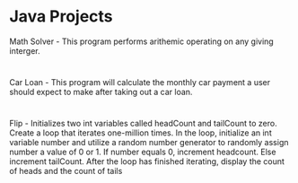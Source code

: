 # Java Projects
Math Solver - This program performs arithemic operating on any giving interger.
#
Car Loan - This program will calculate the monthly car payment a user should expect to make after taking out a car loan.
#
Flip - Initializes two int variables called headCount and tailCount to zero. Create a loop that iterates one-million times. In the loop, initialize an int variable number and utilize a random number generator to randomly assign number a value of 0 or 1. If number equals 0, increment headcount. Else increment tailCount. After the loop has finished iterating, display the count of heads and the count of tails
#

